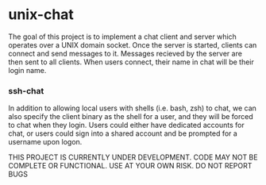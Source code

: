 unix-chat
========

The goal of this project is to implement a chat client and server which operates over a UNIX domain socket.
Once the server is started, clients can connect and send messages to it. Messages recieved by the server are then sent
to all clients. When users connect, their name in chat will be their login name.

### ssh-chat
In addition to allowing local users with shells (i.e. bash, zsh) to chat, we can also specify the client binary as the shell for a user,
and they will be forced to chat when they login. Users could either have dedicated accounts for chat, or users could sign into a shared
account and be prompted for a username upon logon.

THIS PROJECT IS CURRENTLY UNDER DEVELOPMENT.
CODE MAY NOT BE COMPLETE OR FUNCTIONAL.
USE AT YOUR OWN RISK.  DO NOT REPORT BUGS

